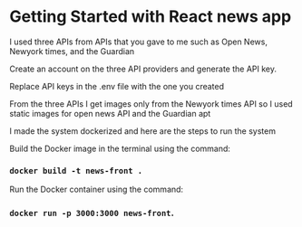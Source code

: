 # Getting Started with React news app


I used three APIs from APIs that you gave to me such as Open News, Newyork times, and the Guardian 

Create an account on the three API providers and generate the API key.

Replace API keys in the .env file with the one you created

From the three APIs I get images only from the Newyork  times API so I used static images for open news API and the Guardian apt

I made the system dockerized and here are the steps to run the system

Build the Docker image in the terminal using the command:
### `docker build -t news-front .`
Run the Docker container using the command:
### `docker run -p 3000:3000 news-front`.


